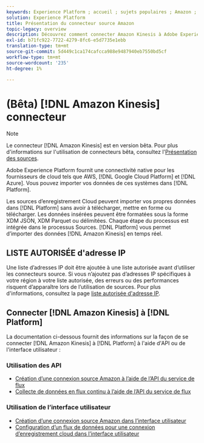 ```yaml
---
keywords: Experience Platform ; accueil ; sujets populaires ; Amazon ; amazon kinesis ; Kinesis ; kinesis
solution: Experience Platform
title: Présentation du connecteur source Amazon
topic-legacy: overview
description: Découvrez comment connecter Amazon Kinesis à Adobe Experience Platform à à l’aide des API ou de l’interface utilisateur.
exl-id: b71fc922-7722-4279-8fc6-e5d7735e1ebb
translation-type: tm+mt
source-git-commit: 5d449c1ca174cafcca988e9487940eb7550bd5cf
workflow-type: tm+mt
source-wordcount: '235'
ht-degree: 1%

---
```


# (Bêta) [!DNL Amazon Kinesis] connecteur

>[!NOTE]
>
>Le connecteur [!DNL Amazon Kinesis] est en version bêta. Pour plus d&#39;informations sur l&#39;utilisation de connecteurs bêta, consultez l&#39;[Présentation des sources](../../home.md#terms-and-conditions).

Adobe Experience Platform fournit une connectivité native pour les fournisseurs de cloud tels que AWS, [!DNL Google Cloud Platform] et [!DNL Azure]. Vous pouvez importer vos données de ces systèmes dans [!DNL Platform].

Les sources d’enregistrement Cloud peuvent importer vos propres données dans [!DNL Platform] sans avoir à télécharger, mettre en forme ou télécharger. Les données insérées peuvent être formatées sous la forme XDM JSON, XDM Parquet ou délimitées. Chaque étape du processus est intégrée dans le processus Sources. [!DNL Platform] vous permet d’importer des données  [!DNL Amazon Kinesis] en temps réel.

## LISTE AUTORISÉE d&#39;adresse IP

Une liste d’adresses IP doit être ajoutée à une liste autorisée avant d’utiliser les connecteurs source. Si vous n’ajoutez pas d’adresses IP spécifiques à votre région à votre liste autorisée, des erreurs ou des performances risquent d’apparaître lors de l’utilisation de sources. Pour plus d&#39;informations, consultez la page [liste autorisée d&#39;adresse IP](../../ip-address-allow-list.md).

## Connecter [!DNL Amazon Kinesis] à [!DNL Platform]

La documentation ci-dessous fournit des informations sur la façon de se connecter [!DNL Amazon Kinesis] à [!DNL Platform] à l&#39;aide d&#39;API ou de l&#39;interface utilisateur :

### Utilisation des API

- [Création d’une connexion source Amazon à l’aide de l’API du service de flux](../../tutorials/api/create/cloud-storage/kinesis.md)
- [Collecte de données en flux continu à l’aide de l’API du service de flux](../../tutorials/api/collect/streaming.md)

### Utilisation de l’interface utilisateur

- [Création d’une connexion source Amazon dans l’interface utilisateur](../../tutorials/ui/create/cloud-storage/kinesis.md)
- [Configuration d’un flux de données pour une connexion d’enregistrement cloud dans l’interface utilisateur](../../tutorials/ui/dataflow/streaming/cloud-storage-streaming.md)
